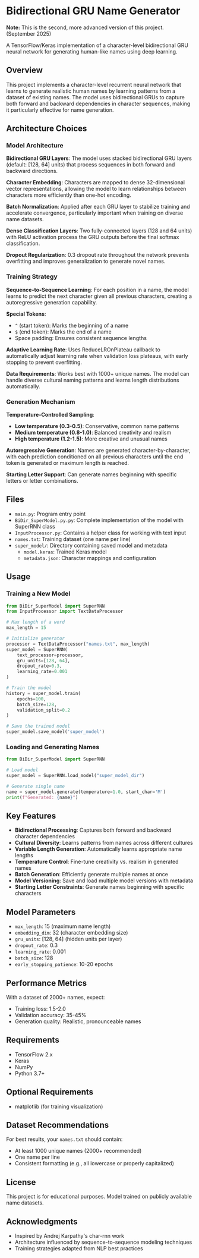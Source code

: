 # **Bidirectional GRU Name Generator**
**Note:** This is the second, more advanced version of this project.  (September 2025)

A TensorFlow/Keras implementation of a character-level bidirectional GRU neural network for generating human-like names using deep learning.

## **Overview**

This project implements a character-level recurrent neural network that learns to generate realistic human names by learning patterns from a dataset of existing names. 
The model uses bidirectional GRUs to capture both forward and backward dependencies in character sequences, making it particularly effective for name generation.

## **Architecture Choices**

### **Model Architecture**

**Bidirectional GRU Layers**: The model uses stacked bidirectional GRU layers (default: [128, 64] units) that process sequences in both forward and backward directions. 

**Character Embedding**: Characters are mapped to dense 32-dimensional vector representations, allowing the model to learn relationships between characters more efficiently than one-hot encoding.

**Batch Normalization**: Applied after each GRU layer to stabilize training and accelerate convergence, particularly important when training on diverse name datasets.

**Dense Classification Layers**: Two fully-connected layers (128 and 64 units) with ReLU activation process the GRU outputs before the final softmax classification.

**Dropout Regularization**: 0.3 dropout rate throughout the network prevents overfitting and improves generalization to generate novel names.

### **Training Strategy**

**Sequence-to-Sequence Learning**: For each position in a name, the model learns to predict the next character given all previous characters, creating a autoregressive generation capability.

**Special Tokens**: 
- `^` (start token): Marks the beginning of a name
- `$` (end token): Marks the end of a name
- Space padding: Ensures consistent sequence lengths

**Adaptive Learning Rate**: Uses ReduceLROnPlateau callback to automatically adjust learning rate when validation loss plateaus, with early stopping to prevent overfitting.

**Data Requirements**: Works best with 1000+ unique names. The model can handle diverse cultural naming patterns and learns length distributions automatically.

### **Generation Mechanism**

**Temperature-Controlled Sampling**: 
- **Low temperature (0.3-0.5)**: Conservative, common name patterns
- **Medium temperature (0.8-1.0)**: Balanced creativity and realism
- **High temperature (1.2-1.5)**: More creative and unusual names

**Autoregressive Generation**: Names are generated character-by-character, with each prediction conditioned on all previous characters until the end token is generated or maximum length is reached.

**Starting Letter Support**: Can generate names beginning with specific letters or letter combinations.

## **Files**

* `main.py`: Program entry point
* `BiDir_SuperModel.py.py`: Complete implementation of the model with SuperRNN class
* `InputProcessor.py`: Contains a helper class for working with text input  
* `names.txt`: Training dataset (one name per line)
* `super_model/`: Directory containing saved model and metadata
  - `model.keras`: Trained Keras model
  - `metadata.json`: Character mappings and configuration

## **Usage**

### **Training a New Model**

```python
from BiDir_SuperModel import SuperRNN
from InputProcessor import TextDataProcessor

# Max length of a word
max_length = 15 

# Initialize generator
processor = TextDataProcessor("names.txt", max_length)
super_model = SuperRNN(
    text_processor=processor,
    gru_units=[128, 64],
    dropout_rate=0.3,
    learning_rate=0.001
)

# Train the model
history = super_model.train(
    epochs=100,
    batch_size=128,
    validation_split=0.2
)

# Save the trained model
super_model.save_model('super_model')
```

### **Loading and Generating Names**

```python
from BiDir_SuperModel import SuperRNN

# Load model
super_model = SuperRNN.load_model("super_model_dir")

# Generate single name
name = super_model.generate(temperature=1.0, start_char='M')
print(f"Generated: {name}")

```


## **Key Features**

* **Bidirectional Processing**: Captures both forward and backward character dependencies
* **Cultural Diversity**: Learns patterns from names across different cultures
* **Variable Length Generation**: Automatically learns appropriate name lengths
* **Temperature Control**: Fine-tune creativity vs. realism in generated names
* **Batch Generation**: Efficiently generate multiple names at once
* **Model Versioning**: Save and load multiple model versions with metadata
* **Starting Letter Constraints**: Generate names beginning with specific characters

## **Model Parameters**

* `max_length`: 15 (maximum name length)
* `embedding_dim`: 32 (character embedding size)
* `gru_units`: [128, 64] (hidden units per layer)
* `dropout_rate`: 0.3
* `learning_rate`: 0.001
* `batch_size`: 128
* `early_stopping_patience`: 10-20 epochs

## **Performance Metrics**

With a dataset of 2000+ names, expect:
* Training loss: 1.5-2.0
* Validation accuracy: 35-45%
* Generation quality: Realistic, pronounceable names

## **Requirements**

* TensorFlow 2.x
* Keras
* NumPy
* Python 3.7+

## **Optional Requirements**

* matplotlib (for training visualization)

## **Dataset Recommendations**

For best results, your `names.txt` should contain:
* At least 1000 unique names (2000+ recommended)
* One name per line
* Consistent formatting (e.g., all lowercase or properly capitalized)

## **License**

This project is for educational purposes. Model trained on publicly available name datasets.

## **Acknowledgments**

- Inspired by Andrej Karpathy's char-rnn work
- Architecture influenced by sequence-to-sequence modeling techniques
- Training strategies adapted from NLP best practices